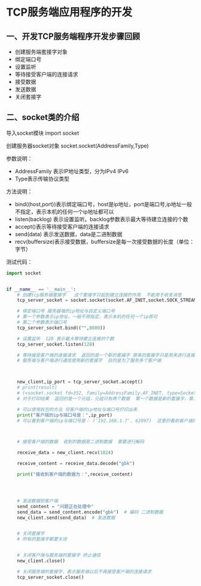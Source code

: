 # TCP服务端应用程序的开发



## 一、开发TCP服务端程序开发步骤回顾
* 创建服务端套接字对象
* 绑定端口号
* 设置监听
* 等待接受客户端的连接请求
* 接受数据
* 发送数据
* 关闭套接字


## 二、socket类的介绍
导入socket模块
import socket

创建服务器socket对象
socket.socket(AddressFamily,Type)


参数说明：

* AddressFamily 表示IP地址类型，分为IPv4 IPv6
* Type表示传输协议类型

方法说明：
* bind((host,port))表示绑定端口号，host是ip地址，port是端口号,ip地址一般不指定，表示本机的任何一个ip地址都可以
* listen(backlog) 表示设置监听。backlog参数表示最大等待建立连接的个数
* accept()表示等待接受客户端的连接请求
* send(data) 表示发送数据，data是二进制数据
* recv(buffersize)表示接受数据，buffersize是每一次接受数据的长度（单位：字节）




测试代码：
```python
import socket


if __name__ == '__main__':
    # 创建tcp服务端套接字   这个套接字只起到建立连接的作用  不能用于收发消息
    tcp_server_socket = socket.socket(socket.AF_INET,socket.SOCK_STREAM)

    # 绑定端口号 服务器端的ip地址与自定义端口号
    # 第一个参数表示ip地址，一般不用指定，表示本机的任何一个ip即可
    # 第二个参数表示端口号
    tcp_server_socket.bind(("",8080))

    # 设置监听  128 表示最大等待建立连接的个数
    tcp_server_socket.listen(128)

    # 等待接受客户端的连接请求  返回的是一个新的套接字 原来的套接字只是用来进行连接使用的
    # 服务端与客户端进行通信使用新的套接字  目的是为了服务多个客户端



    new_client,ip_port = tcp_server_socket.accept()
    # print(result)
    # (<socket.socket fd=352, family=AddressFamily.AF_INET, type=SocketKind.SOCK_STREAM, proto=0, laddr=('192.168.1.4', 8080), raddr=('192.168.1.7', 61864)>, ('192.168.1.7', 61864))
    # 对于打印结果  返回的是一个元组，元组只有两个数据  第一个数据是新的套接字，第二个数据是客户端的ip地址与端口号

    # 可以使用拆包的方法 将客户端的ip地址与端口号打印出来
    print("客户端的ip与端口号是：",ip_port)
    # 可以看到客户端的ip与端口号是： ('192.168.1.7', 62097)  这里的看到客户端的端口号是系统随机分配的 变化的



    # 接受客户端的数据  收到的数据是二进制数据  需要进行解码

    receive_data = new_client.recv(1024)

    receive_content = receive_data.decode("gbk")

    print("接收到客户端的数据为：",receive_content)




    # 发送数据到客户端
    send_content = "问题正在处理中"
    send_data = send_content.encode("gbk")  # 编码 二进制数据
    new_client.send(send_data)  # 发送数据


    # 关闭套接字
    # 所有的套接字都要关闭


    # 关闭客户端与服务端的套接字 终止通信
    new_client.close()

    # 关闭服务端的套接字，表示服务端以后不再接受客户端的连接请求
    tcp_server_socket.close()

```




